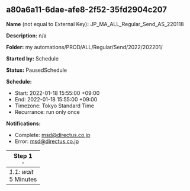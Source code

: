 ## a80a6a11-6dae-afe8-2f52-35fd2904c207

**Name** (not equal to External Key)**:** JP_MA_ALL_Regular_Send_AS_220118

**Description:** n/a

**Folder:** my automations/PROD/ALL/Regular/Send/2022/202201/

**Started by:** Schedule

**Status:** PausedSchedule

**Schedule:**

* Start: 2022-01-18 15:55:00 +09:00
* End: 2022-01-18 15:55:00 +09:00
* Timezone: Tokyo Standard Time
* Recurrance: run only once

**Notifications:**

* Complete: msd@directus.co.jp
* Error: msd@directus.co.jp

| Step 1<br>_<small>-</small>_ |
| --- |
| _1.1: wait_<br>5 Minutes |
